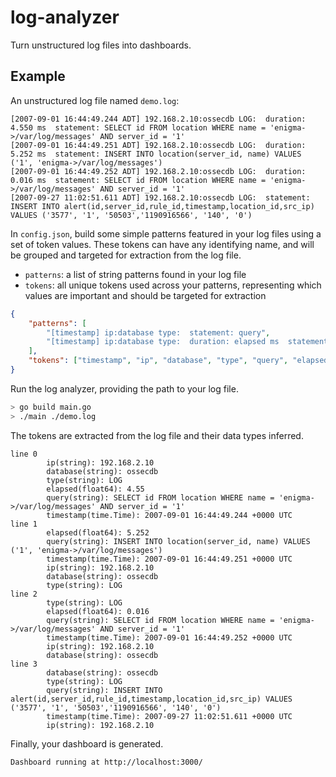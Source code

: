 # log-analyzer
Turn unstructured log files into dashboards.

## Example

An unstructured log file named `demo.log`:

```log
[2007-09-01 16:44:49.244 ADT] 192.168.2.10:ossecdb LOG:  duration: 4.550 ms  statement: SELECT id FROM location WHERE name = 'enigma->/var/log/messages' AND server_id = '1'
[2007-09-01 16:44:49.251 ADT] 192.168.2.10:ossecdb LOG:  duration: 5.252 ms  statement: INSERT INTO location(server_id, name) VALUES ('1', 'enigma->/var/log/messages')
[2007-09-01 16:44:49.252 ADT] 192.168.2.10:ossecdb LOG:  duration: 0.016 ms  statement: SELECT id FROM location WHERE name = 'enigma->/var/log/messages' AND server_id = '1'
[2007-09-27 11:02:51.611 ADT] 192.168.2.10:ossecdb LOG:  statement: INSERT INTO alert(id,server_id,rule_id,timestamp,location_id,src_ip) VALUES ('3577', '1', '50503','1190916566', '140', '0')
```

In `config.json`, build some simple patterns featured in your log files using a set of token values. These tokens can have any identifying name, and will be grouped and targeted for extraction from the log file.

- `patterns`: a list of string patterns found in your log file    
- `tokens`: all unique tokens used across your patterns, representing which values are important and should be targeted for extraction

```json
{
    "patterns": [
        "[timestamp] ip:database type:  statement: query",
        "[timestamp] ip:database type:  duration: elapsed ms  statement: query"
    ],
    "tokens": ["timestamp", "ip", "database", "type", "query", "elapsed"],
}
```

Run the log analyzer, providing the path to your log file.

```bash
> go build main.go
> ./main ./demo.log
```

The tokens are extracted from the log file and their data types inferred.

```text
line 0
        ip(string): 192.168.2.10
        database(string): ossecdb
        type(string): LOG
        elapsed(float64): 4.55
        query(string): SELECT id FROM location WHERE name = 'enigma->/var/log/messages' AND server_id = '1' 
        timestamp(time.Time): 2007-09-01 16:44:49.244 +0000 UTC
line 1
        elapsed(float64): 5.252
        query(string): INSERT INTO location(server_id, name) VALUES ('1', 'enigma->/var/log/messages')      
        timestamp(time.Time): 2007-09-01 16:44:49.251 +0000 UTC
        ip(string): 192.168.2.10
        database(string): ossecdb
        type(string): LOG
line 2
        type(string): LOG
        elapsed(float64): 0.016
        query(string): SELECT id FROM location WHERE name = 'enigma->/var/log/messages' AND server_id = '1' 
        timestamp(time.Time): 2007-09-01 16:44:49.252 +0000 UTC
        ip(string): 192.168.2.10
        database(string): ossecdb
line 3
        database(string): ossecdb
        type(string): LOG
        query(string): INSERT INTO alert(id,server_id,rule_id,timestamp,location_id,src_ip) VALUES ('3577', '1', '50503','1190916566', '140', '0')
        timestamp(time.Time): 2007-09-27 11:02:51.611 +0000 UTC
        ip(string): 192.168.2.10
```

Finally, your dashboard is generated. 

```text
Dashboard running at http://localhost:3000/
```
